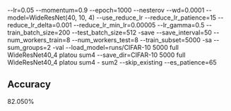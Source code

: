 --lr=0.05 --momentum=0.9 --epoch=1000 --nesterov --wd=0.0001 --model=WideResNet(40, 10, 4) --use_reduce_lr --reduce_lr_patience=15 --reduce_lr_delta=0.001 --reduce_lr_min_lr=0.00005 --lr_gamma=0.5 --train_batch_size=200 --test_batch_size=512 -save --save_interval=50 --num_workers_train=8 --num_workers_test=8 --train_subset=5000 -sa --sum_groups=2 -val --load_model=runs/CIFAR-10 5000 full WideResNet40_4 platou sum4 --save_dir=CIFAR-10 5000 full WideResNet40_4 platou sum4 - sum2 --skip_existing --es_patience=65
## Accuracy
 82.050%
